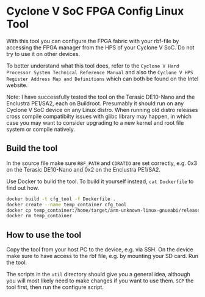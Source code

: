 # Cyclone V SoC FPGA Config Linux Tool

With this tool you can configure the FPGA fabric with your rbf-file by 
accessing the FPGA manager from the HPS of your Cyclone V SoC. Do not try to 
use it on other devices.

To better understand what this tool does, refer to the 
`Cyclone V Hard Processor System Technical Reference Manual` and also the 
`Cyclone V HPS Register Address Map and Definitions` which can both be found 
on the Intel website.

Note: I have successfully tested the tool on the Terasic DE10-Nano and the 
Enclustra PE1/SA2, each on Buildroot. Presumably it should run on any 
Cyclone V SoC device on any Linux distro. When running old distro releases 
cross compile compatibilty issues with glibc library may happen, in which 
case you may want to consider upgrading to a new kernel and root file system 
or compile natively.

## Build the tool

In the source file make sure `RBF_PATH` and `CDRATIO` are set correctly, 
e.g. 0x3 on the Terasic DE10-Nano and 0x2 on the Enclustra PE1/SA2.

Use Docker to build the tool. To build it yourself instead, `cat Dockerfile` 
to find out how.

```bash
docker build -t cfg_tool -f Dockerfile .
docker create --name temp_container cfg_tool
docker cp temp_container:/home/target/arm-unknown-linux-gnueabi/release/fpga_config_tool ./fpga_config_tool
docker rm temp_container
```

## How to use the tool

Copy the tool from your host PC to the device, e.g. via SSH. On the device 
make sure to have access to the rbf file, e.g. by mounting your SD card. 
Run the tool.

The scripts in the `util` directory should give you a general idea, although 
you will most likely need to make changes if you want to use them. `SCP` the 
tool first, then run the configure script.

